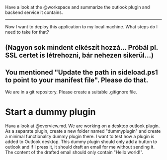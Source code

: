 Have a look at the @workspace and summarize the outlook plugin and backend service it contains.

---

Now I want to deploy this application to my local machine. What steps do I need to take for that?

(Nagyon sok mindent elkészít hozzá... Próbál pl. SSL certet is létrehozni, bár nehezen sikerül...)
---
You mentioned "Update the path in sideload.ps1 to point to your manifest file". Please do that.
---

We are in a git repository. Please create a suitable .gitignore file.

# Start a dummy plugin

Hava a look at @overview.md. We are working on a desktop outlook plugin. As a separate plugin, create a new folder named "dummyplugin" and create a minimal functionality dummy plugin there. I want to test how a plugin is added to Outlook desktop. This dummy plugin should only add a button to outlook and if I press it, it should draft an email for me without sending it. The content of the drafted email should only contain "Hello world!".

